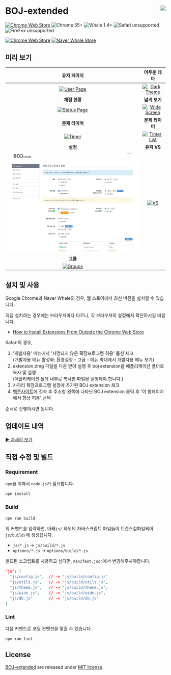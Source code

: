 # BOJ-extended <img align="right" src="icons/icon48.png"/>

[![Chrome Web Store](https://img.shields.io/chrome-web-store/v/mfcaadoifdifdnigjmfbekjbhehibfel)](https://chrome.google.com/webstore/detail/boj-%ED%94%84%EB%A1%9C%ED%95%84-%EB%AC%B8%EC%A0%9C-%EB%B3%B4%EA%B8%B0/mfcaadoifdifdnigjmfbekjbhehibfel) ![Chrome 55+](https://img.shields.io/badge/chrome-55%2B-green]) ![Whale 1.4+](https://img.shields.io/badge/whale-1.4%2B-green]) ![Safari unsupported](https://img.shields.io/badge/safari-not%20tested-lightgray) ![FireFox unsupported](https://img.shields.io/badge/firefox-not%20tested-lightgray)

[![Chrome Web Store](https://storage.googleapis.com/chrome-gcs-uploader.appspot.com/image/WlD8wC6g8khYWPJUsQceQkhXSlv1/UV4C4ybeBTsZt43U4xis.png)](https://chrome.google.com/webstore/detail/boj-%ED%94%84%EB%A1%9C%ED%95%84-%EB%AC%B8%EC%A0%9C-%EB%B3%B4%EA%B8%B0/mfcaadoifdifdnigjmfbekjbhehibfel) [![Naver Whale Store](docs/images/whalestore-sm.png)](https://store.whale.naver.com/detail/epdpeloboklojnaelckeihkghcgebhnp)

## 미리 보기

|                    **유저 페이지**                      |                      **어두운 테마**                       |
| :----------------------------------------------------: | :-------------------------------------------------------: |
|   [![User Page](docs/images/screenshot-user.png)][1]   | [![Dark Theme](docs/images/screenshot-theme-dark.png)][2] |
|                     **채점 현황**                       |                       **넓게 보기**                       |
| [![Status Page](docs/images/screenshot-status.png)][3] |    [![Wide Screen](docs/images/screenshot-wide.png)][4]   |
|                    **문제 타이머**                      |                      **문제 타이머**                      |
|    [![Timer](docs/images/screenshot-timer2.png)][5]    |   [![Timer List](docs/images/screenshot-timer.png)][6]   |
|                       **설정**                         |                        **유저 VS**                        |
|   [![Option](docs/images/screenshot-option.png)][7]    |         [![VS](docs/images/screenshot-vs.png)][8]        |
|                      **그룹**                          |                                                           |
| [![Groups](docs/images/screenshot-group-list.png)][9]  |                                                          |

## 설치 및 사용

Google Chrome과 Naver Whale의 경우, 웹 스토어에서 최신 버전을 설치할 수 있습니다.

직접 설치하는 경우에는 브라우저마다 다르니, 각 브라우저의 설정에서 확인하시길 바랍니다.

- [How to Install Extensions From Outside the Chrome Web Store](https://www.howtogeek.com/120743/how-to-install-extensions-from-outside-the-chrome-web-store/)

Safari의 경우,
1. '개발자용' 메뉴에서 '서명되지 않은 확장프로그램 허용' 옵션 체크  
(개발자용 메뉴 활성화: 환경설정 - 고급 - 메뉴 막대에서 개발자용 메뉴 보기)
2. extension.dmg 파일을 다운 받아 실행 후 boj extension을 애플리케이션 폴더로 복사 및 실행  
(애플리케이션 폴더 내부로 복사한 파일을 실행해야 합니다.)
3. 사파리 확장프로그램 설정에 추가된 BOJ extension 체크
4. [백준사이트](https://www.acmicpc.net)에 접속 후 주소창 왼쪽에 나타난 BOJ extension 클릭 후 '이 웹페이지에서 항상 허용' 선택

순서로 진행하시면 됩니다.

## 업데이트 내역

[▶ 자세히 보기](UPDATENOTE.md)

## 직접 수정 및 빌드

### Requirement

`npm`을 위해서 `node.js`가 필요합니다.

```bash
npm install
```

### Build

```bash
npm run build
```

위 커맨드를 입력하면, 아래`js/` 하위의 자바스크립트 파일들이 트랜스컴파일되어 `js/build/`에 생성됩니다.

- `js/*.js` -> `js/build/*.js`
- `options/*.js` -> `options/build/*.js`

빌드된 스크립트를 사용하고 싶다면, `manifest.json`에서 변경해주셔야합니다.

```json
"js": [
  "js/config.js",  // -> "js/build/config.js"
  "js/utils.js",   // -> "js/build/utils.js",
  "js/theme.js",   // -> "js/build/theme.js",
  "js/wide.js",    // -> "js/build/wide.js",
  "js/db.js"       // -> "js/build/db.js"
]
```

### Lint

다음 커맨드로 코딩 컨벤션을 맞출 수 있습니다.

```bash
npm run lint
```

## License

[BOJ-extended](https://github.com/joonas-yoon/boj-extended/) are released under [MIT license](https://github.com/joonas-yoon/boj-extended/blob/master/LICENSE).

[1]: https://raw.githubusercontent.com/joonas-yoon/boj-extended/main/docs/images/screenshot-user.png
[2]: https://raw.githubusercontent.com/joonas-yoon/boj-extended/main/docs/images/screenshot-theme-dark.png
[3]: https://raw.githubusercontent.com/joonas-yoon/boj-extended/main/docs/images/screenshot-status.png
[4]: https://raw.githubusercontent.com/joonas-yoon/boj-extended/main/docs/images/screenshot-wide.png
[5]: https://raw.githubusercontent.com/joonas-yoon/boj-extended/main/docs/images/screenshot-timer2.png
[6]: https://raw.githubusercontent.com/joonas-yoon/boj-extended/main/docs/images/screenshot-timer.png
[7]: https://raw.githubusercontent.com/joonas-yoon/boj-extended/main/docs/images/screenshot-option.png
[8]: https://raw.githubusercontent.com/joonas-yoon/boj-extended/main/docs/images/screenshot-vs.png
[9]: https://raw.githubusercontent.com/joonas-yoon/boj-extended/main/docs/images/screenshot-group-list.png
